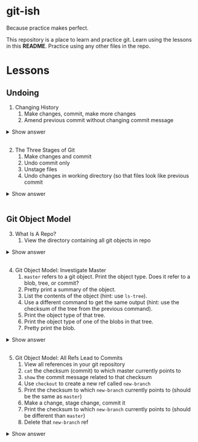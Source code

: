 # git-ish
Because practice makes perfect.

This repository is a place to learn and practice git. Learn using the lessons in this __README__. Practice using any other files in the repo.

# Lessons
## Undoing
1. Changing History
   1. Make changes, commit, make more changes
   1. Amend previous commit without changing commit message
<details>
  <summary>Show answer</summary>
  <pre> 
  git commit --amend --no-edit
  </pre>
</details>
<br>

2. The Three Stages of Git
   1. Make changes and commit
   1. Undo commit only
   1. Unstage files
   1. Undo changes in working directory (so that files look like previous commit
<details>
  <summary>Show answer</summary>
  <pre> 
  ii.  git reset --soft HEAD^
  iii. git reset .
  iv.  git checkout .
  </pre>
</details>
<br>

## Git Object Model
3. What Is A Repo? 
   1. View the directory containing all git objects in repo
<details>
  <summary>Show answer</summary>
  <pre> 
  i.   tree -I "info|pack" .git/objects  # OR
       ls .git/objects
  </pre>
</details>
<br>

4. Git Object Model: Investigate Master 
   1. `master` refers to a git object. Print the object type. Does it refer to a blob, tree, or commit?
   1. Pretty print a summary of the object.
   1. List the contents of the object (hint: use `ls-tree`).
   1. Use a different command to get the same output (hint: use the checksum of the tree from the previous command).
   1. Print the object type of that tree.
   1. Print the object type of one of the blobs in that tree.
   1. Pretty print the blob.
<details>
  <summary>Show answer</summary>
  <pre> 
  i.   git cat-file -t master (master is a reference to a commit)
  ii.  git cat-file -p master
  iii. git ls-tree master
  iv.  git cat-file -p &lt;checksum of tree&gt;
  v.   git cat-file -t &lt;checksum of tree&gt;
  vi.  git cat-file -t &lt;checksum of a blob&gt;
  vii. git cat-file -p &lt;checksum of a blob&gt;
  </pre>
</details>
<br>

5. Git Object Model: All Refs Lead to Commits 
   1. View all references in your git repository 
   1. `cat` the checksum (commit) to which master currently points to
   1. `show` the commit message related to that checksum
   1. Use `checkout` to create a new ref called `new-branch`
   1. Print the checksum to which `new-branch` currently points to (should be the same as `master`)
   1. Make a change, stage change, commit it
   1. Print the checksum to which `new-branch` currently points to (should be different than `master`)
   1. Delete that `new-branch` ref
<details>
  <summary>Show answer</summary>
  <pre> 
  # in root directory of repository
  i.    tree -C .git/refs # or,
        ls .git/refs

  ii.   cat .git/refs/heads/master

  iii.  git show &lt;checksum printed in previous step&gt;

  iv.   git checkout -b new-branch

  v.    cat .git/refs/heads/new-branch

  vi.   # make your changes, stage, and commit however you like

  vii.  cat .git/refs/head/new-branch

  viii. git checkout master && git branch -d new-branch
  </pre>
</details>
<br>
